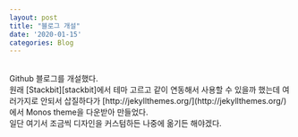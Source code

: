 ```yaml
---
layout: post
title: "블로그 개설"
date: '2020-01-15'
categories: Blog
---
```


<br/>
Github 블로그를 개설했다.

<br/>
원래 [Stackbit][stackbit]에서 테마 고르고 같이 연동해서 사용할 수 있을까 했는데 여러가지로 안되서 삽질하다가 [http://jekyllthemes.org/](http://jekyllthemes.org/)에서 Monos theme을 다운받아 만들었다.

<br/>
일단 여기서 조금씩 디자인을 커스텀하든 나중에 옮기든 해야겠다.

[stackbit]: https://www.stackbit.com/